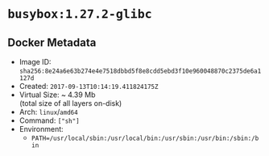 # `busybox:1.27.2-glibc`

## Docker Metadata

- Image ID: `sha256:8e24a6e63b274e4e7518dbbd5f8e8cdd5ebd3f10e960048870c2375de6a1127d`
- Created: `2017-09-13T10:14:19.411824175Z`
- Virtual Size: ~ 4.39 Mb  
  (total size of all layers on-disk)
- Arch: `linux`/`amd64`
- Command: `["sh"]`
- Environment:
  - `PATH=/usr/local/sbin:/usr/local/bin:/usr/sbin:/usr/bin:/sbin:/bin`
